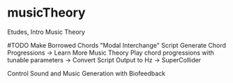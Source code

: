 # musicTheory
Etudes, Intro Music Theory

#TODO
Make Borrowed Chords "Modal Interchange" Script
Generate Chord Progressions -> Learn More Music Theory
Play chord progressions with tunable parameters -> Convert Script Output to Hz -> SuperCollider

Control Sound and Music Generation with Biofeedback
